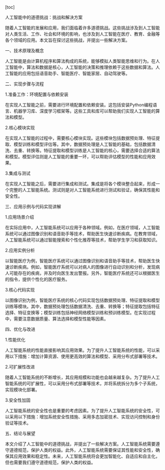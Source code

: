 
[toc]                    
                
                
人工智能中的道德挑战：挑战和解决方案

随着人工智能的发展和应用，我们面临着许多道德挑战。这些挑战涉及到人工智能对人类生活、工作、社会和环境的影响，也涉及到人工智能在医疗、教育、金融等各个领域的应用。本文旨在探讨这些挑战，并提出一些解决方案。

一、技术原理及概念

人工智能是由计算机程序和算法构成的系统，能够模拟人类智能思维和行为。在人工智能中，算法和数据是核心，人工智能的决策和推理依赖于这些数据和算法。人工智能的应用包括语音助手、智能医疗、智能家居、自动驾驶等。

二、实现步骤与流程

1.准备工作：环境配置与依赖安装

在实现人工智能之前，需要进行环境配置和依赖安装。这包括安装Python编程语言、机器学习库、深度学习框架等。这些工具和库可以帮助我们实现人工智能的算法和模型。

2.核心模块实现

在实现人工智能的过程中，需要核心模块实现。这些模块包括数据预处理、特征提取、模型训练和模型评估等。其中，数据预处理是人工智能的基础，包括数据清洗、去重、转换等。特征提取和模型训练是人工智能的核心，需要选择合适的算法和模型。模型评估则是人工智能的重要一环，可以帮助评估模型的性能和应用效果。

3.集成与测试

在实现人工智能之后，需要进行集成和测试。集成是将各个模块整合起来，形成一个完整的人工智能系统。测试则是对人工智能系统进行测试和验证，确保其性能和安全性。

三、应用示例与代码实现讲解

1.应用场景介绍

在实际应用中，人工智能系统可以应用于各种领域。例如，在医疗领域，人工智能系统可以通过图像识别和语音助手等技术，帮助医生快速诊断疾病。在教育领域，人工智能系统可以通过智能搜索和个性化推荐等技术，帮助学生学习和获取知识。

2.应用实例分析

以智能医疗为例，智能医疗系统可以通过图像识别和语音助手等技术，帮助医生快速诊断疾病。例如，智能医疗系统可以对病人的图像进行自动识别和分析，发现病人可能存在的疾病，并及时向医生发出警报。另外，智能医疗系统还可以根据医生的指令，提供个性化的医疗服务。

3.核心代码实现

以图像识别为例，智能医疗系统的核心代码实现包括数据预处理、特征提取和模型训练等模块。其中，数据预处理包括数据清洗、去重、转换等；特征提取包括特征选择、特征变换等；模型训练包括神经网络模型训练和预训练模型。在实现过程中，需要注意数据质量、算法选择和模型性能等因素。

四、优化与改进

1.性能优化

人工智能系统的性能直接影响其应用效果。为了提升人工智能系统的性能，可以采用以下措施：增加计算资源、使用更高效的算法和模型、采用分布式部署等技术。

2.可扩展性改进

随着人工智能系统的不断增长，其应用规模和功能也会越来越复杂。为了提升人工智能系统的可扩展性，可以采用分布式部署等技术，并将系统拆分为多个子系统，实现模块化部署。

3.安全性加固

人工智能系统的安全性也是重要的考虑因素。为了提升人工智能系统的安全性，可以采用以下措施：增加系统安全性措施、采用多态加密技术、实现访问控制和身份验证等技术。

五、结论与展望

本文介绍了人工智能中的道德挑战，并提出了一些解决方案。人工智能系统需要遵守道德规范，保护人类的权益。此外，人工智能系统需要保证其性能和安全性，确保其应用效果和稳定性。未来，人工智能系统将会更加智能化、自适应和自主化，但也需要我们遵守道德规范，保护人类的权益。

